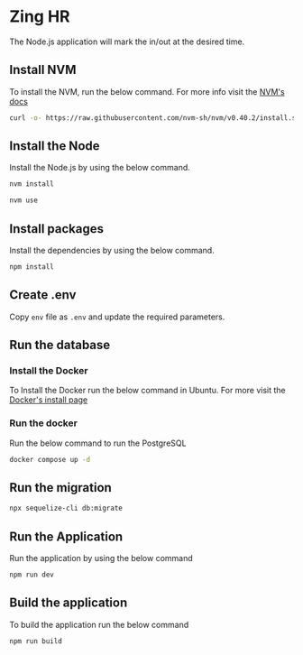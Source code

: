 # Zing HR

The Node.js application will mark the in/out at the desired time.

## Install NVM

To install the NVM, run the below command. For more info visit the [NVM's docs](https://github.com/nvm-sh/nvm?tab=readme-ov-file)

```bash
curl -o- https://raw.githubusercontent.com/nvm-sh/nvm/v0.40.2/install.sh | bash
```

## Install the Node

Install the Node.js by using the below command.

```bash
nvm install
```

```bash
nvm use
```

## Install packages

Install the dependencies by using the below command.

```bash
npm install
```

## Create .env

Copy `env` file as `.env` and update the required parameters.

## Run the database

### Install the Docker

To Install the Docker run the below command in Ubuntu. For more visit the [Docker's install page](https://docs.docker.com/engine/install/)

### Run the docker

Run the below command to run the PostgreSQL

```bash
docker compose up -d
```

## Run the migration

```bash
npx sequelize-cli db:migrate
```

## Run the Application

Run the application by using the below command

```bash
npm run dev
```

## Build the application

To build the application run the below command

```bash
npm run build
```

